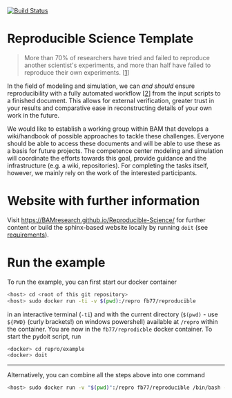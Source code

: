 [![Build Status](https://travis-ci.org/BAMresearch/Reproducible-Science.svg?branch=master)](https://travis-ci.org/BAMresearch/Reproducible-Science) 

Reproducible Science Template
=============================

> More than 70% of researchers have tried and failed to reproduce another scientist's experiments, and more than half have failed to reproduce their own experiments. [[1]]

In the field of modeling and simulation, we can *and should* ensure reproducibility with a fully automated workflow [[2]] from the input scripts to a finished document. This allows for external verification, greater trust in your results and comparative ease in reconstructing details of your own work in the future.

We would like to establish a working group within BAM that develops a wiki/handbook of possible approaches to tackle these challenges. 
Everyone should be able to access these documents and will be able to use these as a basis for future projects.
The competence center modeling and simulation will coordinate the efforts towards 
this goal, provide guidance and the infrastructure (e.g. a wiki, repositories). 
For completing the tasks itself, however, we mainly rely on the work of the interested participants.

[1]: https://www.nature.com/news/1-500-scientists-lift-the-lid-on-reproducibility-1.19970
[2]: https://www.practicereproducibleresearch.org/core-chapters/2-assessment.html


# Website with further information

Visit https://BAMresearch.github.io/Reproducible-Science/ for further content or build the sphinx-based website locally by running `doit` (see [requirements](requirements.txt)).

# Run the example

To run the example, you can first start our docker container

~~~sh
<host> cd <root of this git repository>
<host> sudo docker run -ti -v $(pwd):/repro fb77/reproducible
~~~

in an interactive terminal (`-ti`) and with the current directory (`$(pwd)` - use `${PWD}` (curly brackets!) on windows powershell) available at `/repro` within the container. You are now in the `fb77/reprodicble` docker container. To start the pydoit script, run

~~~sh
<docker> cd repro/example
<docker> doit
~~~


---

Alternatively, you can combine all the steps above into one command
~~~sh
<host> sudo docker run -v "$(pwd)":/repro fb77/reproducible /bin/bash -c "cd repro/example && doit"
~~~

